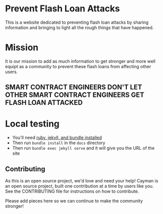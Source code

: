 # Prevent Flash Loan Attacks

This is a website dedicated to preventing flash loan attacks by sharing information and bringing to light all the rough things that have happened.

# Mission

It is our mission to add as much information to get stronger and more well equipt as a community to prevent these flash loans from affecting other users.

## SMART CONTRACT ENGINEERS DON'T LET OTHER SMART CONTRACT ENGINEERS GET FLASH LOAN ATTACKED

# Local testing

- You'll need [ruby, jekyll, and bundle installed](https://help.github.jp/enterprise/2.11/user/articles/setting-up-your-github-pages-site-locally-with-jekyll/)
- Then run `bundle install` in the `docs` directory
- Then run `bundle exec jekyll serve` and it will give you the URL of the site

## Contributing
As this is an open source project, we'd love and need your help! Cayman is an open source project, built one contribution at a time by users like you. See the CONTRIBUTING file for instructions on how to contribute.

Please add pieces here so we can continue to make the community stronger!